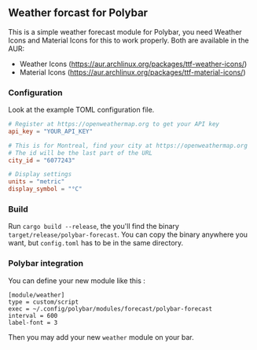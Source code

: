 ## Weather forcast for Polybar

This is a simple weather forecast module for Polybar, you need Weather Icons and Material Icons for this to work properly.
Both are available in the AUR: 
- Weather Icons (https://aur.archlinux.org/packages/ttf-weather-icons/)
- Material Icons (https://aur.archlinux.org/packages/ttf-material-icons/)

### Configuration
Look at the example TOML configuration file.

```toml
# Register at https://openweathermap.org to get your API key
api_key = "YOUR_API_KEY"

# This is for Montreal, find your city at https://openweathermap.org
# The id will be the last part of the URL
city_id = "6077243"

# Display settings
units = "metric"
display_symbol = "°C"
```

### Build
Run `cargo build --release`, the you'll find the binary `target/release/polybar-forecast`.
You can copy the binary anywhere you want, but `config.toml` has to be in the same directory. 

### Polybar integration
You can define your new module like this :

```
[module/weather]
type = custom/script
exec = ~/.config/polybar/modules/forecast/polybar-forecast
interval = 600
label-font = 3
```

Then you may add your new `weather` module on your bar. 